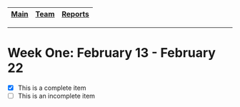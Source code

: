 [Main](..blob/master/README.md) | [Team](..blob/master/blurbs/team.md) | [Reports](..blob/master/weekly_reports)
------------ | ------------- | -------------
---

# Week One: February 13 - February 22

- [x] This is a complete item
- [ ] This is an incomplete item
